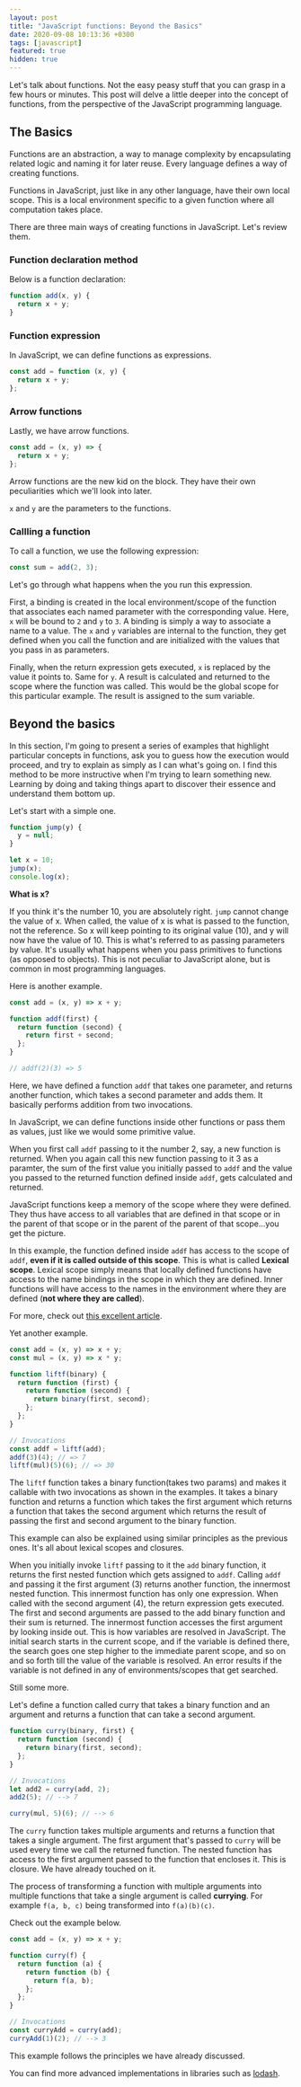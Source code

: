 ```yaml
---
layout: post
title: "JavaScript functions: Beyond the Basics"
date: 2020-09-08 10:13:36 +0300
tags: [javascript]
featured: true
hidden: true
---
```


Let's talk about functions. Not the easy peasy stuff that you can grasp in a few
hours or minutes. This post will delve a little deeper into the concept of
functions, from the perspective of the JavaScript programming language.

<!--more-->

## The Basics

Functions are an abstraction, a way to manage complexity by encapsulating
related logic and naming it for later reuse. Every language defines a way of
creating functions.

Functions in JavaScript, just like in any other language, have their own local
scope. This is a local environment specific to a given function where all
computation takes place.

There are three main ways of creating functions in
JavaScript. Let's review them.

### Function declaration method

Below is a function declaration:

```javascript
function add(x, y) {
  return x + y;
}
```

### Function expression

In JavaScript, we can define functions as expressions.

```javascript
const add = function (x, y) {
  return x + y;
};
```

### Arrow functions

Lastly, we have arrow functions.

```javascript
const add = (x, y) => {
  return x + y;
};
```

Arrow functions are the new kid on the block. They have their own peculiarities
which we'll look into later.

`x` and `y` are the parameters to the functions.

### Callling a function

To call a function, we use the following expression:

```javascript
const sum = add(2, 3);
```

Let's go through what happens when the you run this expression.

First, a binding is created in the local environment/scope of the function that
associates each named parameter with the corresponding value. Here, `x` will be
bound to `2` and `y` to `3`. A binding is simply a way to associate a name to a
value. The `x` and `y` variables are internal to the function, they get defined
when you call the function and are initialized with the values that you pass in
as parameters.

Finally, when the return expression gets executed, `x` is replaced by the value
it points to. Same for `y`. A result is calculated and returned to the scope where
the function was called. This would be the global scope for this particular
example. The result is assigned to the sum variable.

## Beyond the basics

In this section, I'm going to present a series of examples that highlight particular
concepts in functions, ask you to guess how the execution would proceed, and try
to explain as simply as I can what's going on. I find this method to be more
instructive when I'm trying to learn something new. Learning by doing and taking
things apart to discover their essence and understand them bottom up.

Let's start with a simple one.

```javascript
function jump(y) {
  y = null;
}

let x = 10;
jump(x);
console.log(x);
```

**What is x?**

If you think it's the number 10, you are absolutely right. `jump` cannot change
the value of x. When called, the value of x is what is passed to the function,
not the reference. So x will keep pointing to its original value (10),
and y will now have the value of 10. This is what's referred to as passing
parameters by value. It's usually what happens when you pass primitives to
functions (as opposed to objects). This is not peculiar to JavaScript alone, but
is common in most programming languages.

Here is another example.

```javascript
const add = (x, y) => x + y;

function addf(first) {
  return function (second) {
    return first + second;
  };
}

// addf(2)(3) => 5
```

Here, we have defined a function `addf` that takes one parameter, and returns
another function, which takes a second parameter and adds them. It basically
performs addition from two invocations.

In JavaScript, we can define functions inside other functions or pass them as
values, just like we would some primitive value.

When you first call `addf` passing to it the number 2, say, a new function is
returned. When you again call this new function passing to it 3 as a paramter,
the sum of the first value you initially passed to `addf` and the value you
passed to the returned function defined inside `addf`, gets calculated and
returned.

JavaScript functions keep a memory of the scope where they were defined.
They thus have access to all variables that are defined in that scope or in the
parent of that scope or in the parent of the parent of that scope...you get the
picture.

In this example, the function defined inside `addf` has access to the scope of
`addf`, **even if it is called outside of this scope**. This is what is called
**Lexical scope**. Lexical scope simply means that locally defined functions
have access to the name bindings in the scope in which they are defined. Inner
functions will have access to the names in the environment where they are
defined (**not where they are called**).

For more, check out [this excellent article](https://javascript.info/closure).

Yet another example.

```javascript
const add = (x, y) => x + y;
const mul = (x, y) => x * y;

function liftf(binary) {
  return function (first) {
    return function (second) {
      return binary(first, second);
    };
  };
}

// Invocations
const addf = liftf(add);
addf(3)(4); // => 7
liftf(mul)(5)(6); // => 30
```

The `liftf` function takes a binary function(takes two params) and makes it
callable with two invocations as shown in the examples. It takes a binary
function and returns a function which takes the first argument which returns
a function that takes the second argument which returns the result of passing
the first and second argument to the binary function.

This example can also be explained using similar principles as the previous
ones. It's all about lexical scopes and closures.

When you initially invoke `liftf` passing to it the `add` binary function, it
returns the first nested function which gets assigned to `addf`. Calling `addf` and
passing it the first argument (3) returns another function, the innermost
nested function. This innermost function has only one expression. When called
with the second argument (4), the return expression gets executed. The first and
second arguments are passed to the add binary function and their sum is
returned. The innermost function accesses the first argument by looking inside
out. This is how variables are resolved in JavaScript. The initial search starts
in the current scope, and if the variable is defined there, the search goes one
step higher to the immediate parent scope, and so on and so forth till the value
of the variable is resolved. An error results if the variable is not defined in
any of environments/scopes that get searched.

Still some more.

Let's define a function called curry that takes a binary function and an
argument and returns a function that can take a second argument.

```javascript
function curry(binary, first) {
  return function (second) {
    return binary(first, second);
  };
}

// Invocations
let add2 = curry(add, 2);
add2(5); // --> 7

curry(mul, 5)(6); // --> 6
```

The `curry` function takes multiple arguments and returns a function that takes
a single argument. The first argument that's passed to `curry` will be used
every time we call the returned function. The nested function has access to the first
argument passed to the function that encloses it. This is closure. We have
already touched on it.

The process of transforming a function with multiple arguments into multiple
functions that take a single argument is called **currying**. For example `f(a, b, c)` being transformed into `f(a)(b)(c)`.

Check out the example below.

```javascript
const add = (x, y) => x + y;

function curry(f) {
  return function (a) {
    return function (b) {
      return f(a, b);
    };
  };
}

// Invocations
const curryAdd = curry(add);
curryAdd(1)(2); // --> 3
```

This example follows the principles we have already discussed.

You can find more advanced implementations in libraries such as [lodash](https://lodash.com/docs#curry).
